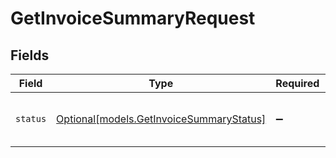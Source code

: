# GetInvoiceSummaryRequest


## Fields

| Field                                                                            | Type                                                                             | Required                                                                         | Description                                                                      | Example                                                                          |
| -------------------------------------------------------------------------------- | -------------------------------------------------------------------------------- | -------------------------------------------------------------------------------- | -------------------------------------------------------------------------------- | -------------------------------------------------------------------------------- |
| `status`                                                                         | [Optional[models.GetInvoiceSummaryStatus]](../models/getinvoicesummarystatus.md) | :heavy_minus_sign:                                                               | Filter summary by invoice status                                                 | paid                                                                             |